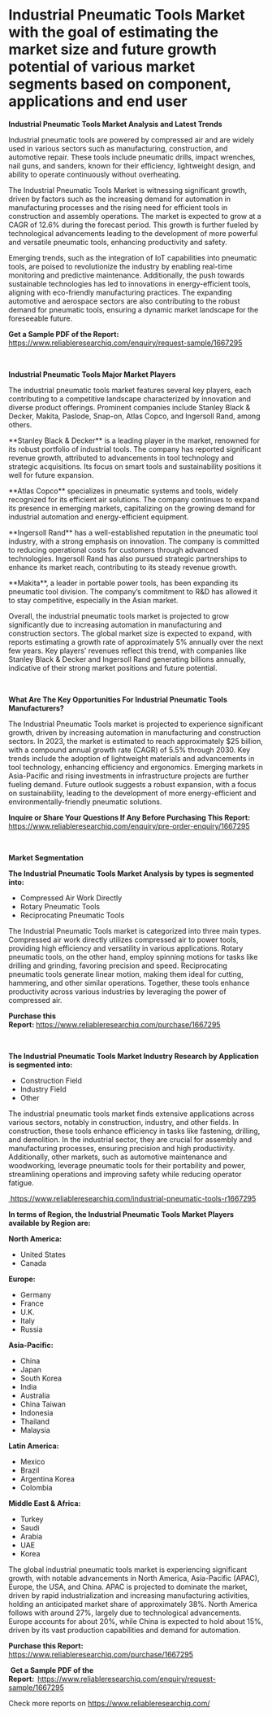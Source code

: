 <p><h1>Industrial Pneumatic Tools Market with the goal of estimating the market size and future growth potential of various market segments based on component, applications and end user</h1></p><p><strong>Industrial Pneumatic Tools Market Analysis and Latest Trends</strong></p>
<p><p>Industrial pneumatic tools are powered by compressed air and are widely used in various sectors such as manufacturing, construction, and automotive repair. These tools include pneumatic drills, impact wrenches, nail guns, and sanders, known for their efficiency, lightweight design, and ability to operate continuously without overheating.</p><p>The Industrial Pneumatic Tools Market is witnessing significant growth, driven by factors such as the increasing demand for automation in manufacturing processes and the rising need for efficient tools in construction and assembly operations. The market is expected to grow at a CAGR of 12.6% during the forecast period. This growth is further fueled by technological advancements leading to the development of more powerful and versatile pneumatic tools, enhancing productivity and safety. </p><p>Emerging trends, such as the integration of IoT capabilities into pneumatic tools, are poised to revolutionize the industry by enabling real-time monitoring and predictive maintenance. Additionally, the push towards sustainable technologies has led to innovations in energy-efficient tools, aligning with eco-friendly manufacturing practices. The expanding automotive and aerospace sectors are also contributing to the robust demand for pneumatic tools, ensuring a dynamic market landscape for the foreseeable future.</p></p>
<p><strong>Get a Sample PDF of the Report:&nbsp;</strong> <a href="https://www.reliableresearchiq.com/enquiry/request-sample/1667295?utm_campaign=2293&utm_medium=2&utm_source=Github&utm_content=ia&utm_term=11042025&utm_id=industrial-pneumatic-tools">https://www.reliableresearchiq.com/enquiry/request-sample/1667295</a></p>
<p>&nbsp;</p>
<p><strong>Industrial Pneumatic Tools Major Market Players</strong></p>
<p><p>The industrial pneumatic tools market features several key players, each contributing to a competitive landscape characterized by innovation and diverse product offerings. Prominent companies include Stanley Black & Decker, Makita, Paslode, Snap-on, Atlas Copco, and Ingersoll Rand, among others.</p><p>**Stanley Black & Decker** is a leading player in the market, renowned for its robust portfolio of industrial tools. The company has reported significant revenue growth, attributed to advancements in tool technology and strategic acquisitions. Its focus on smart tools and sustainability positions it well for future expansion.</p><p>**Atlas Copco** specializes in pneumatic systems and tools, widely recognized for its efficient air solutions. The company continues to expand its presence in emerging markets, capitalizing on the growing demand for industrial automation and energy-efficient equipment.</p><p>**Ingersoll Rand** has a well-established reputation in the pneumatic tool industry, with a strong emphasis on innovation. The company is committed to reducing operational costs for customers through advanced technologies. Ingersoll Rand has also pursued strategic partnerships to enhance its market reach, contributing to its steady revenue growth.</p><p>**Makita**, a leader in portable power tools, has been expanding its pneumatic tool division. The company’s commitment to R&D has allowed it to stay competitive, especially in the Asian market.</p><p>Overall, the industrial pneumatic tools market is projected to grow significantly due to increasing automation in manufacturing and construction sectors. The global market size is expected to expand, with reports estimating a growth rate of approximately 5% annually over the next few years. Key players' revenues reflect this trend, with companies like Stanley Black & Decker and Ingersoll Rand generating billions annually, indicative of their strong market positions and future potential.</p></p>
<p>&nbsp;</p>
<p><strong>What Are The Key Opportunities For Industrial Pneumatic Tools Manufacturers?</strong></p>
<p><p>The Industrial Pneumatic Tools market is projected to experience significant growth, driven by increasing automation in manufacturing and construction sectors. In 2023, the market is estimated to reach approximately $25 billion, with a compound annual growth rate (CAGR) of 5.5% through 2030. Key trends include the adoption of lightweight materials and advancements in tool technology, enhancing efficiency and ergonomics. Emerging markets in Asia-Pacific and rising investments in infrastructure projects are further fueling demand. Future outlook suggests a robust expansion, with a focus on sustainability, leading to the development of more energy-efficient and environmentally-friendly pneumatic solutions.</p></p>
<p><strong>Inquire or Share Your Questions If Any Before Purchasing This Report:</strong> <a href="https://www.reliableresearchiq.com/enquiry/pre-order-enquiry/1667295?utm_campaign=2293&utm_medium=2&utm_source=Github&utm_content=ia&utm_term=11042025&utm_id=industrial-pneumatic-tools">https://www.reliableresearchiq.com/enquiry/pre-order-enquiry/1667295</a></p>
<p>&nbsp;</p>
<p><strong>Market Segmentation</strong></p>
<p><strong>The Industrial Pneumatic Tools Market Analysis by types is segmented into:</strong></p>
<p><ul><li>Compressed Air Work Directly</li><li>Rotary Pneumatic Tools</li><li>Reciprocating Pneumatic Tools</li></ul></p>
<p><p>The Industrial Pneumatic Tools market is categorized into three main types. Compressed air work directly utilizes compressed air to power tools, providing high efficiency and versatility in various applications. Rotary pneumatic tools, on the other hand, employ spinning motions for tasks like drilling and grinding, favoring precision and speed. Reciprocating pneumatic tools generate linear motion, making them ideal for cutting, hammering, and other similar operations. Together, these tools enhance productivity across various industries by leveraging the power of compressed air.</p></p>
<p><strong>Purchase this Report:&nbsp;</strong><a href="https://www.reliableresearchiq.com/purchase/1667295?utm_campaign=2293&utm_medium=2&utm_source=Github&utm_content=ia&utm_term=11042025&utm_id=industrial-pneumatic-tools">https://www.reliableresearchiq.com/purchase/1667295</a></p>
<p>&nbsp;</p>
<p><strong>The Industrial Pneumatic Tools Market Industry Research by Application is segmented into:</strong></p>
<p><ul><li>Construction Field</li><li>Industry Field</li><li>Other</li></ul></p>
<p><p>The industrial pneumatic tools market finds extensive applications across various sectors, notably in construction, industry, and other fields. In construction, these tools enhance efficiency in tasks like fastening, drilling, and demolition. In the industrial sector, they are crucial for assembly and manufacturing processes, ensuring precision and high productivity. Additionally, other markets, such as automotive maintenance and woodworking, leverage pneumatic tools for their portability and power, streamlining operations and improving safety while reducing operator fatigue.</p></p>
<p><a href="https://www.reliableresearchiq.com/industrial-pneumatic-tools-r1667295?utm_campaign=2293&utm_medium=2&utm_source=Github&utm_content=ia&utm_term=11042025&utm_id=industrial-pneumatic-tools">&nbsp;https://www.reliableresearchiq.com/industrial-pneumatic-tools-r1667295</a></p>
<p><strong>In terms of Region, the Industrial Pneumatic Tools Market Players available by Region are:</strong></p>
<p>
    <p> <strong> North America: </strong>
        <ul>
            <li>United States</li>
            <li>Canada</li>
        </ul>
        </p> 
    <p> <strong> Europe: </strong>
        <ul>
            <li>Germany</li>
            <li>France</li>
            <li>U.K.</li>
            <li>Italy</li>
            <li>Russia</li>
        </ul>
        </p> 
    <p> <strong> Asia-Pacific: </strong>
        <ul>
            <li>China</li>
            <li>Japan</li>
            <li>South Korea</li>
            <li>India</li>
            <li>Australia</li>
            <li>China Taiwan</li>
            <li>Indonesia</li>
            <li>Thailand</li>
            <li>Malaysia</li>
        </ul>
        </p> 
    <p> <strong> Latin America: </strong>
        <ul>
            <li>Mexico</li>
            <li>Brazil</li>
            <li>Argentina Korea</li>
            <li>Colombia</li>
        </ul>
        </p> 
    <p> <strong> Middle East & Africa: </strong>
        <ul>
            <li>Turkey</li>
            <li>Saudi</li>
            <li>Arabia</li>
            <li>UAE</li>
            <li>Korea</li>
        </ul>
    </p>
    </p>
<p><p>The global industrial pneumatic tools market is experiencing significant growth, with notable advancements in North America, Asia-Pacific (APAC), Europe, the USA, and China. APAC is projected to dominate the market, driven by rapid industrialization and increasing manufacturing activities, holding an anticipated market share of approximately 38%. North America follows with around 27%, largely due to technological advancements. Europe accounts for about 20%, while China is expected to hold about 15%, driven by its vast production capabilities and demand for automation.</p></p>
<p><strong>Purchase this Report: </strong><a href="https://www.reliableresearchiq.com/purchase/1667295?utm_campaign=2293&utm_medium=2&utm_source=Github&utm_content=ia&utm_term=11042025&utm_id=industrial-pneumatic-tools">https://www.reliableresearchiq.com/purchase/1667295</a></p>
<p>&nbsp;<strong>Get a Sample PDF of the Report:&nbsp;&nbsp;</strong><a href="https://www.reliableresearchiq.com/enquiry/request-sample/1667295?utm_campaign=2293&utm_medium=2&utm_source=Github&utm_content=ia&utm_term=11042025&utm_id=industrial-pneumatic-tools">https://www.reliableresearchiq.com/enquiry/request-sample/1667295</a></p>
<p><strong></strong></p>
<p>Check more reports on <a href="https://www.reliableresearchiq.com/?utm_campaign=2293&utm_medium=2&utm_source=Github&utm_content=ia&utm_term=11042025&utm_id=industrial-pneumatic-tools">https://www.reliableresearchiq.com/</a></p>